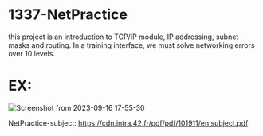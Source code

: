 # 1337-NetPractice

this project is an introduction to TCP/IP module, IP addressing, subnet masks and routing. In a training interface, we must solve networking errors over 10 levels. 
# EX: 

![Screenshot from 2023-09-16 17-55-30](https://github.com/justr0ma/1337-NetPractice/assets/112334569/79550352-8be5-41bd-ab8d-6f45b5bff1af)

NetPractice-subject: 
https://cdn.intra.42.fr/pdf/pdf/101911/en.subject.pdf

